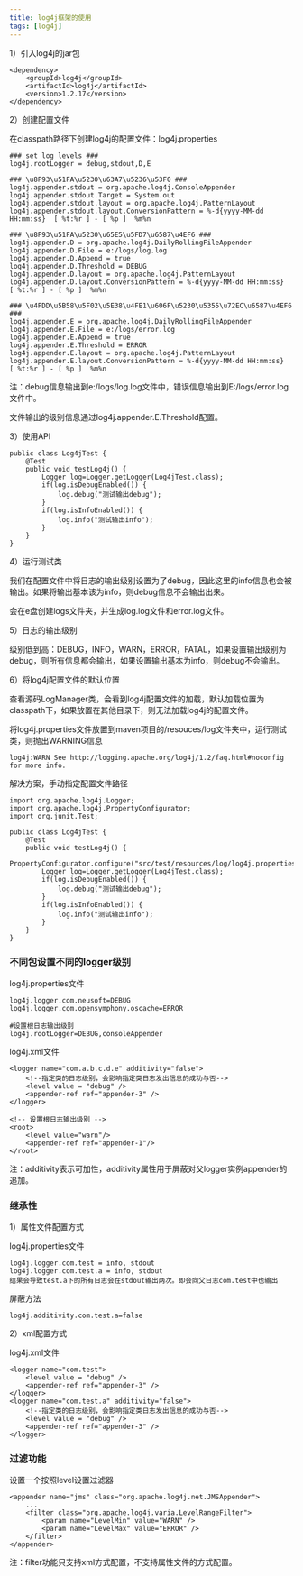 ```yaml
---
title: log4j框架的使用
tags: [log4j]
---
```


1）引入log4j的jar包

```
<dependency>
    <groupId>log4j</groupId>
    <artifactId>log4j</artifactId>
    <version>1.2.17</version>
</dependency>
```

2）创建配置文件

在classpath路径下创建log4j的配置文件：log4j.properties

```
### set log levels ###
log4j.rootLogger = debug,stdout,D,E

### \u8F93\u51FA\u5230\u63A7\u5236\u53F0 ###
log4j.appender.stdout = org.apache.log4j.ConsoleAppender
log4j.appender.stdout.Target = System.out
log4j.appender.stdout.layout = org.apache.log4j.PatternLayout
log4j.appender.stdout.layout.ConversionPattern = %-d{yyyy-MM-dd HH:mm:ss}  [ %t:%r ] - [ %p ]  %m%n

### \u8F93\u51FA\u5230\u65E5\u5FD7\u6587\u4EF6 ###
log4j.appender.D = org.apache.log4j.DailyRollingFileAppender
log4j.appender.D.File = e:/logs/log.log
log4j.appender.D.Append = true
log4j.appender.D.Threshold = DEBUG
log4j.appender.D.layout = org.apache.log4j.PatternLayout
log4j.appender.D.layout.ConversionPattern = %-d{yyyy-MM-dd HH:mm:ss}  [ %t:%r ] - [ %p ]  %m%n

### \u4FDD\u5B58\u5F02\u5E38\u4FE1\u606F\u5230\u5355\u72EC\u6587\u4EF6 ###
log4j.appender.E = org.apache.log4j.DailyRollingFileAppender
log4j.appender.E.File = e:/logs/error.log
log4j.appender.E.Append = true
log4j.appender.E.Threshold = ERROR
log4j.appender.E.layout = org.apache.log4j.PatternLayout
log4j.appender.E.layout.ConversionPattern = %-d{yyyy-MM-dd HH:mm:ss}  [ %t:%r ] - [ %p ]  %m%n 
```

注：debug信息输出到e:/logs/log.log文件中，错误信息输出到E:/logs/error.log文件中。

文件输出的级别信息通过log4j.appender.E.Threshold配置。

3）使用API

```
public class Log4jTest {
    @Test
    public void testLog4j() {
        Logger log=Logger.getLogger(Log4jTest.class);
        if(log.isDebugEnabled()) {
            log.debug("测试输出debug");
        }
        if(log.isInfoEnabled()) {
            log.info("测试输出info");
        }
    }
}
```

4）运行测试类

我们在配置文件中将日志的输出级别设置为了debug，因此这里的info信息也会被输出。如果将输出基本该为info，则debug信息不会输出出来。

会在e盘创建logs文件夹，并生成log.log文件和error.log文件。

5）日志的输出级别

级别低到高：DEBUG，INFO，WARN，ERROR，FATAL，如果设置输出级别为debug，则所有信息都会输出，如果设置输出基本为info，则debug不会输出。

6）将log4j配置文件的默认位置

查看源码LogManager类，会看到log4j配置文件的加载，默认加载位置为classpath下，如果放置在其他目录下，则无法加载log4j的配置文件。

将log4j.properties文件放置到maven项目的/resouces/log文件夹中，运行测试类，则抛出WARNING信息

```
log4j:WARN See http://logging.apache.org/log4j/1.2/faq.html#noconfig for more info.
```

解决方案，手动指定配置文件路径

```
import org.apache.log4j.Logger;
import org.apache.log4j.PropertyConfigurator;
import org.junit.Test;

public class Log4jTest {
    @Test
    public void testLog4j() {
        PropertyConfigurator.configure("src/test/resources/log/log4j.properties");
        Logger log=Logger.getLogger(Log4jTest.class);
        if(log.isDebugEnabled()) {
            log.debug("测试输出debug");
        }
        if(log.isInfoEnabled()) {
            log.info("测试输出info");
        }
    }
}
```

### 不同包设置不同的logger级别

log4j.properties文件

```
log4j.logger.com.neusoft=DEBUG
log4j.logger.com.opensymphony.oscache=ERROR

#设置根日志输出级别
log4j.rootLogger=DEBUG,consoleAppender
```

log4j.xml文件

```
<logger name="com.a.b.c.d.e" additivity="false">
    <!--指定类的日志级别，会影响指定类日志发出信息的成功与否-->
    <level value = "debug" />
    <appender-ref ref="appender-3" />
</logger>

<!-- 设置根日志输出级别 -->
<root>
    <level value="warn"/>
    <appender-ref ref="appender-1"/>
</root>
```

注：additivity表示可加性，additivity属性用于屏蔽对父logger实例appender的追加。

### 继承性

1）属性文件配置方式

log4j.properties文件

```
log4j.logger.com.test = info, stdout
log4j.logger.com.test.a = info, stdout
结果会导致test.a下的所有日志会在stdout输出两次。即会向父日志com.test中也输出
```

屏蔽方法

```
log4j.additivity.com.test.a=false
```

2）xml配置方式

log4j.xml文件

```
<logger name="com.test">
    <level value = "debug" />
    <appender-ref ref="appender-3" />
</logger>
<logger name="com.test.a" additivity="false">
    <!--指定类的日志级别，会影响指定类日志发出信息的成功与否-->
    <level value = "debug" />
    <appender-ref ref="appender-3" />
</logger>
```

### 过滤功能

设置一个按照level设置过滤器

```
<appender name="jms" class="org.apache.log4j.net.JMSAppender">
    ...
    <filter class="org.apache.log4j.varia.LevelRangeFilter">
        <param name="LevelMin" value="WARN" />
        <param name="LevelMax" value="ERROR" />
    </filter>
</appender>
```

注：filter功能只支持xml方式配置，不支持属性文件的方式配置。